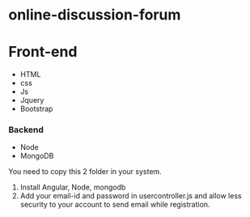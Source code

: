 # online-discussion-forum


# Front-end
<ul>
<li>HTML</li>
<li>css</li>
<li>Js</li>
<li>Jquery</li>
<li>Bootstrap</li>
</ul>

### Backend
<ul>
<li>Node</li>
<li>MongoDB</li>
</ul>


You need to copy this 2 folder in your system.

1. Install Angular, Node, mongodb
2. Add your email-id and password in usercontroller.js and allow less security to your account to send email while registration.
